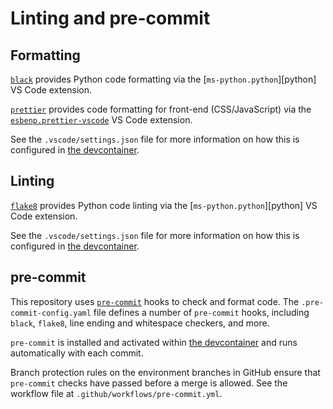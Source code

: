 # Linting and pre-commit

## Formatting

[`black`][black] provides Python code formatting via the [`ms-python.python`][python] VS Code extension.

[`prettier`][prettier] provides code formatting for front-end (CSS/JavaScript) via the [`esbenp.prettier-vscode`][esbenp.prettier-vscode] VS Code extension.

See the `.vscode/settings.json` file for more information on how this is configured in [the devcontainer][devcontainer].

## Linting

[`flake8`][flake8] provides Python code linting via the [`ms-python.python`][python] VS Code extension.

See the `.vscode/settings.json` file for more information on how this is configured in [the devcontainer][devcontainer].

## pre-commit

This repository uses [`pre-commit`][pre-commit] hooks to check and format code. The `.pre-commit-config.yaml` file defines a
number of `pre-commit` hooks, including `black`, `flake8`, line ending and whitespace checkers, and more.

`pre-commit` is installed and activated within [the devcontainer][devcontainer] and runs automatically with each commit.

Branch protection rules on the environment branches in GitHub ensure that `pre-commit` checks have passed before a merge is
allowed. See the workflow file at `.github/workflows/pre-commit.yml`.

[black]: https://github.com/psf/black
[devcontainer]: ./README.md
[esbenp.prettier-vscode]: https://marketplace.visualstudio.com/items?itemName=esbenp.prettier-vscode
[flake8]: https://flake8.pycqa.org/en/latest/
[ms-python.python]: https://marketplace.visualstudio.com/items?itemName=ms-python.python
[prettier]: https://prettier.io/
[pre-commit]: https://pre-commit.com/
